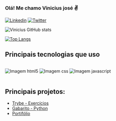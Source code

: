 ### Olá! Me chamo Vinicius josé ✌️


[![Linkedin](https://img.shields.io/badge/LinkedIn-0077B5?style=for-the-badge&logo=linkedin&logoColor=white)](https://www.linkedin.com/in/vinicius-jos%C3%A9-b5699a207/)
[![Twitter](https://img.shields.io/badge/Twitter-1DA1F2?style=for-the-badge&logo=twitter&logoColor=white)](https://twitter.com/@viniciusgit)

![Vinicius GitHub stats](https://github-readme-stats.vercel.app/api?username=viniciusjosedev&show_icons=true&theme=highcontrast)

[![Top Langs](https://github-readme-stats.vercel.app/api/top-langs/?username=viniciusjosedev&layout=compact)](https://github.com/anuraghazra/github-readme-stats)

## Principais tecnologias que uso

<div style="display: inline_block"><br>
	<img alt='Imagem html5' src='https://img.shields.io/badge/HTML5-E34F26?style=for-the-badge&logo=html5&logoColor=white'>
	<img alt='Imagem css' src='https://img.shields.io/badge/CSS3-1572B6?style=for-the-badge&logo=css3&logoColor=white'>
	<img alt='Imagem javascript' src='https://img.shields.io/badge/JavaScript-F7DF1E?style=for-the-badge&logo=javascript&logoColor=black'>

</div><br>

## Principais projetos:

<div>
	<ul>
		<li><a href="https://github.com/viniciusjosedev/trybe-exercicios" target="_blank">Trybe - Exercícios</a></li>
		<li><a href="https://github.com/viniciusjosedev/Exercicios-Python" target="_blank">Gabarito - Python</a></li>
		<li><a href="https://github.com/viniciusjosedev/viniciusjosedev.github.io" target="_blank">Portifólio</a></li>
	</ul>
</div>



